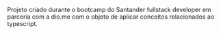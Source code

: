 Projeto criado durante o bootcamp do Santander fullstack developer em parceria com a dio.me com o objeto de aplicar conceitos relacionados ao typescript.
